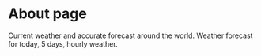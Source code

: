 # About page

Current weather and accurate forecast around the world. Weather forecast for today, 5 days, hourly weather.
